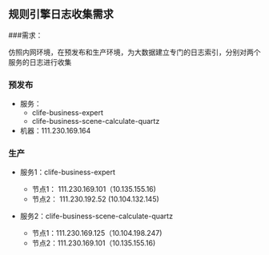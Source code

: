 ## 规则引擎日志收集需求

###需求：

仿照内网环境，在预发布和生产环境，为大数据建立专门的日志索引，分别对两个服务的日志进行收集


### 预发布
* 服务：
	* clife-business-expert
	* clife-business-scene-calculate-quartz
* 机器：111.230.169.164

### 生产

* 服务1：clife-business-expert
	* 节点1： 111.230.169.101（10.135.155.16)
	* 节点2：  111.230.192.52 (10.104.132.145)

* 服务2：clife-business-scene-calculate-quartz
	* 节点1：111.230.169.125（10.104.198.247)
	* 节点2：111.230.169.101（10.135.155.16)